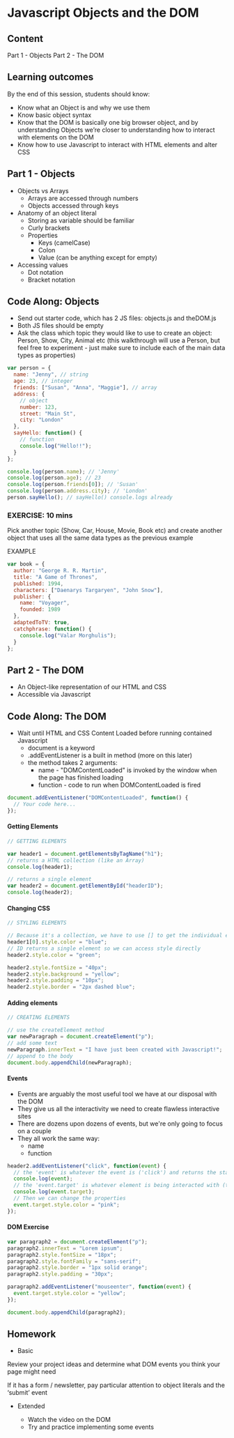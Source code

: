 # Javascript Objects and the DOM

## Content

Part 1 - Objects
Part 2 - The DOM

## Learning outcomes

By the end of this session, students should know:

- Know what an Object is and why we use them
- Know basic object syntax
- Know that the DOM is basically one big browser object, and by understanding Objects we’re closer to understanding how to interact with elements on the DOM
- Know how to use Javascript to interact with HTML elements and alter CSS

## Part 1 - Objects

- Objects vs Arrays
  - Arrays are accessed through numbers
  - Objects accessed through keys
- Anatomy of an object literal
  - Storing as variable should be familiar
  - Curly brackets
  - Properties
    - Keys (camelCase)
    - Colon
    - Value (can be anything except for empty)
- Accessing values
  - Dot notation
  - Bracket notation

## Code Along: Objects

- Send out starter code, which has 2 JS files: objects.js and theDOM.js
- Both JS files should be empty
- Ask the class which topic they would like to use to create an object: Person, Show, City, Animal etc (this walkthrough will use a Person, but feel free to experiment - just make sure to include each of the main data types as properties)

```javascript
var person = {
  name: "Jenny", // string
  age: 23, // integer
  friends: ["Susan", "Anna", "Maggie"], // array
  address: {
    // object
    number: 123,
    street: "Main St",
    city: "London"
  },
  sayHello: function() {
    // function
    console.log("Hello!!");
  }
};
```

```javascript
console.log(person.name); // 'Jenny'
console.log(person.age); // 23
console.log(person.friends[0]); // 'Susan'
console.log(person.address.city); // 'London'
person.sayHello(); // sayHello() console.logs already
```

### EXERCISE: 10 mins

Pick another topic (Show, Car, House, Movie, Book etc) and create another object that uses all the same data types as the previous example

EXAMPLE

```javascript
var book = {
  author: "George R. R. Martin",
  title: "A Game of Thrones",
  published: 1994,
  characters: ["Daenarys Targaryen", "John Snow"],
  publisher: {
    name: "Voyager",
    founded: 1989
  },
  adaptedToTV: true,
  catchphrase: function() {
    console.log("Valar Morghulis");
  }
};
```

## Part 2 - The DOM

- An Object-like representation of our HTML and CSS
- Accessible via Javascript

## Code Along: The DOM

- Wait until HTML and CSS Content Loaded before running contained Javascript
  - document is a keyword
  - .addEventListener is a built in method (more on this later)
  - the method takes 2 arguments:
    - name - "DOMContentLoaded" is invoked by the window when the page has finished loading
    - function - code to run when DOMContentLoaded is fired

```javascript
document.addEventListener("DOMContentLoaded", function() {
  // Your code here...
});
```

#### Getting Elements

```javascript
// GETTING ELEMENTS

var header1 = document.getElementsByTagName("h1");
// returns a HTML collection (like an Array)
console.log(header1);

// returns a single element
var header2 = document.getElementById("headerID");
console.log(header2);
```

#### Changing CSS

```javascript
// STYLING ELEMENTS

// Because it's a collection, we have to use [] to get the individual element
header1[0].style.color = "blue";
// ID returns a single element so we can access style directly
header2.style.color = "green";

header2.style.fontSize = "40px";
header2.style.background = "yellow";
header2.style.padding = "10px";
header2.style.border = "2px dashed blue";
```

#### Adding elements

```javascript
// CREATING ELEMENTS

// use the createElement method
var newParagraph = document.createElement("p");
// add some text
newParagraph.innerText = "I have just been created with Javascript!";
// append to the body
document.body.appendChild(newParagraph);
```

#### Events

- Events are arguably the most useful tool we have at our disposal with the DOM
- They give us all the interactivity we need to create flawless interactive sites
- There are dozens upon dozens of events, but we're only going to focus on a couple
- They all work the same way:
  - name
  - function

```javascript
header2.addEventListener("click", function(event) {
  // the 'event' is whatever the event is ('click') and returns the state of the page
  console.log(event);
  // the 'event.target' is whatever element is being interacted with (the h2)
  console.log(event.target);
  // Then we can change the properties
  event.target.style.color = "pink";
});
```

#### DOM Exercise

```javascript
var paragraph2 = document.createElement("p");
paragraph2.innerText = "Lorem ipsum";
paragraph2.style.fontSize = "18px";
paragraph2.style.fontFamily = "sans-serif";
paragraph2.style.border = "1px solid orange";
paragraph2.style.padding = "30px";

paragraph2.addEventListener("mouseenter", function(event) {
  event.target.style.color = "yellow";
});

document.body.appendChild(paragraph2);
```

## Homework

- Basic

Review your project ideas and determine what DOM events you think your page might need

If it has a form / newsletter, pay particular attention to object literals and the ‘submit’ event

- Extended

  - Watch the video on the DOM
  - Try and practice implementing some events
